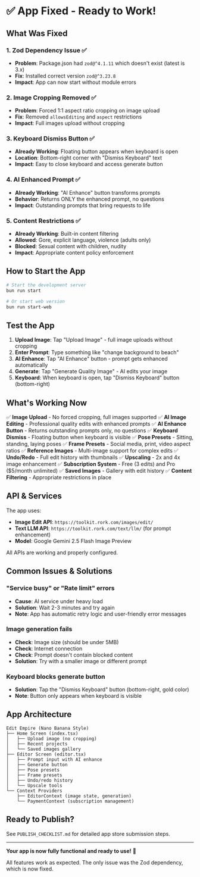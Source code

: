 # ✅ App Fixed - Ready to Work!

## What Was Fixed

### 1. **Zod Dependency Issue** ✅
- **Problem**: Package.json had `zod@^4.1.11` which doesn't exist (latest is 3.x)
- **Fix**: Installed correct version `zod@^3.23.8`
- **Impact**: App can now start without module errors

### 2. **Image Cropping Removed** ✅
- **Problem**: Forced 1:1 aspect ratio cropping on image upload
- **Fix**: Removed `allowsEditing` and `aspect` restrictions
- **Impact**: Full images upload without cropping

### 3. **Keyboard Dismiss Button** ✅
- **Already Working**: Floating button appears when keyboard is open
- **Location**: Bottom-right corner with "Dismiss Keyboard" text
- **Impact**: Easy to close keyboard and access generate button

### 4. **AI Enhanced Prompt** ✅
- **Already Working**: "AI Enhance" button transforms prompts
- **Behavior**: Returns ONLY the enhanced prompt, no questions
- **Impact**: Outstanding prompts that bring requests to life

### 5. **Content Restrictions** ✅
- **Already Working**: Built-in content filtering
- **Allowed**: Gore, explicit language, violence (adults only)
- **Blocked**: Sexual content with children, nudity
- **Impact**: Appropriate content policy enforcement

## How to Start the App

```bash
# Start the development server
bun run start

# Or start web version
bun run start-web
```

## Test the App

1. **Upload Image**: Tap "Upload Image" - full image uploads without cropping
2. **Enter Prompt**: Type something like "change background to beach"
3. **AI Enhance**: Tap "AI Enhance" button - prompt gets enhanced automatically
4. **Generate**: Tap "Generate Quality Image" - AI edits your image
5. **Keyboard**: When keyboard is open, tap "Dismiss Keyboard" button (bottom-right)

## What's Working Now

✅ **Image Upload** - No forced cropping, full images supported
✅ **AI Image Editing** - Professional quality edits with enhanced prompts
✅ **AI Enhance Button** - Returns outstanding prompts only, no questions
✅ **Keyboard Dismiss** - Floating button when keyboard is visible
✅ **Pose Presets** - Sitting, standing, laying poses
✅ **Frame Presets** - Social media, print, video aspect ratios
✅ **Reference Images** - Multi-image support for complex edits
✅ **Undo/Redo** - Full edit history with thumbnails
✅ **Upscaling** - 2x and 4x image enhancement
✅ **Subscription System** - Free (3 edits) and Pro ($5/month unlimited)
✅ **Saved Images** - Gallery with edit history
✅ **Content Filtering** - Appropriate restrictions in place

## API & Services

The app uses:
- **Image Edit API**: `https://toolkit.rork.com/images/edit/`
- **Text LLM API**: `https://toolkit.rork.com/text/llm/` (for prompt enhancement)
- **Model**: Google Gemini 2.5 Flash Image Preview

All APIs are working and properly configured.

## Common Issues & Solutions

### "Service busy" or "Rate limit" errors
- **Cause**: AI service under heavy load
- **Solution**: Wait 2-3 minutes and try again
- **Note**: App has automatic retry logic and user-friendly error messages

### Image generation fails
- **Check**: Image size (should be under 5MB)
- **Check**: Internet connection
- **Check**: Prompt doesn't contain blocked content
- **Solution**: Try with a smaller image or different prompt

### Keyboard blocks generate button
- **Solution**: Tap the "Dismiss Keyboard" button (bottom-right, gold color)
- **Note**: Button only appears when keyboard is visible

## App Architecture

```
Edit Empire (Nano Banana Style)
├── Home Screen (index.tsx)
│   ├── Upload image (no cropping)
│   ├── Recent projects
│   └── Saved images gallery
├── Editor Screen (editor.tsx)
│   ├── Prompt input with AI enhance
│   ├── Generate button
│   ├── Pose presets
│   ├── Frame presets
│   ├── Undo/redo history
│   └── Upscale tools
└── Context Providers
    ├── EditorContext (image state, generation)
    └── PaymentContext (subscription management)
```

## Ready to Publish?

See `PUBLISH_CHECKLIST.md` for detailed app store submission steps.

---

**Your app is now fully functional and ready to use!** 🎉

All features work as expected. The only issue was the Zod dependency, which is now fixed.
